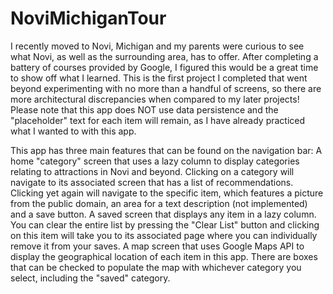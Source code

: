 # NoviMichiganTour
I recently moved to Novi, Michigan and my parents were curious to see what Novi, as well as the surrounding area, has to offer. After completing a battery of courses provided by Google, I figured this would be a great time to show off what I learned. This is the first project I completed that went beyond experimenting with no more than a handful of screens, so there are more architectural discrepancies when compared to my later projects! Please note that this app does NOT use data persistence and the "placeholder" text for each item will remain, as I have already practiced what I wanted to with this app.

This app has three main features that can be found on the navigation bar: 
A home "category" screen that uses a lazy column to display categories relating to attractions in Novi and beyond. Clicking on a category will navigate to its associated screen that has a list of recommendations. Clicking yet again will navigate to the specific item, which features a picture from the public domain, an area for a text description (not implemented) and a save button.
A saved screen that displays any item in a lazy column. You can clear the entire list by pressing the "Clear List" button and clicking on this item will take you to its associated page where you can individually remove it from your saves.
A map screen that uses Google Maps API to display the geographical location of each item in this app. There are boxes that can be checked to populate the map with whichever category you select, including the "saved" category.

